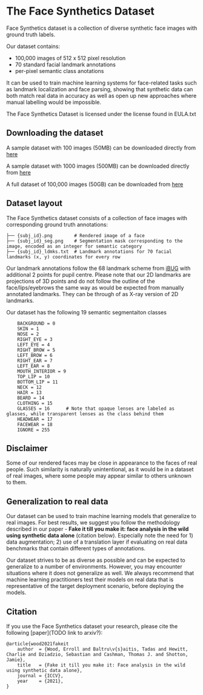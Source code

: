 # The Face Synthetics Dataset

Face Synthetics dataset is a collection of diverse synthetic face images with ground truth labels.

Our dataset contains:
- 100,000 images of 512 x 512 pixel resolution
- 70 standard facial landmark annotations
- per-pixel semantic class anotations

It can be used to train machine learning systems for face-related tasks such as landmark localization and face parsing, showing that synthetic data can both match real data in accuracy as well as open up new approaches where manual labelling would be impossible.

The Face Synthetics Dataset is licensed under the license found in EULA.txt

## Downloading the dataset

A sample dataset with 100 images (50MB) can be downloaded directly from [here](https://facesyntheticspubwedata.blob.core.windows.net/iccv-2021/dataset_100.zip)

A sample dataset with 1000 images (500MB) can be downloaded directly from [here](https://facesyntheticspubwedata.blob.core.windows.net/iccv-2021/dataset_1000.zip)

A full dataset of 100,000 images (50GB) can be downloaded from [here](https://facesyntheticspubwedata.blob.core.windows.net/iccv-2021/dataset_100k.zip)

## Dataset layout

The Face Synthetics dataset consists of a collection of face images with corresponding ground truth annotations:

```
├── {subj_id}.png        # Rendered image of a face
├── {subj_id}_seg.png    # Segmentation mask corresponding to the image, encoded as an integer for semantic category
├── {subj_id}_ldmks.txt  # Landmark annotations for 70 facial landmarks (x, y) coordinates for every row
```

Our landmark annotations follow the 68 landmark scheme from [iBUG](https://ibug.doc.ic.ac.uk/resources/300-W/) with additional 2 points for pupil centre.
Please note that our 2D landmarks are projections of 3D points and do not follow the outline of the face/lips/eyebrows the same way as would be expected from manually annotated landmarks.
They can be through of as X-ray version of 2D landmarks.

Our dataset has the following 19 semantic segmentaiton classes
```
    BACKGROUND = 0
    SKIN = 1
    NOSE = 2
    RIGHT_EYE = 3
    LEFT_EYE = 4
    RIGHT_BROW = 5
    LEFT_BROW = 6
    RIGHT_EAR = 7
    LEFT_EAR = 8
    MOUTH_INTERIOR = 9
    TOP_LIP = 10
    BOTTOM_LIP = 11
    NECK = 12
    HAIR = 13
    BEARD = 14
    CLOTHING = 15
    GLASSES = 16      # Note that opaque lenses are labeled as glasses, while transparent lenses as the class behind them
    HEADWEAR = 17
    FACEWEAR = 18
    IGNORE = 255
```

## Disclaimer

Some of our rendered faces may be close in appearance to the faces of real people.  Such similarity is naturally unintentional, as it would be in a dataset of real images, where some people may appear similar to others unknown to them.


## Generalization to real data

Our dataset can be used to train machine learning models that generalize to real images. For best results, we suggest you follow the methodology described in our paper - **Fake it till you make it: face analysis in the wild using synthetic data alone** (citation below). Especially note the need for 1) data augmentation; 2) use of a translation layer if evaluating on real data benchmarks that contain different types of annotations.

Our dataset strives to be as diverse as possible and can be expected to generalize to a number of environments. However, you may encounter situations where it does not generalize as well. We always recommend that machine learning practitioners test their models on real data that is representative of the target deployment scenario, before deploying the models.


## Citation

If you use the Face Synthetics dataset your research, please cite the following [paper](TODO link to arxiv?):


```
@article{wood2021fakeit
    author  = {Wood, Erroll and Baltru\v{s}aitis, Tadas and Hewitt, Charlie and Dziadzio, Sebastian and Cashman, Thomas J. and Shotton, Jamie},
    title   = {Fake it till you make it: Face analysis in the wild using synthetic data alone},
    journal = {ICCV},
    year    = {2021},
}
```

